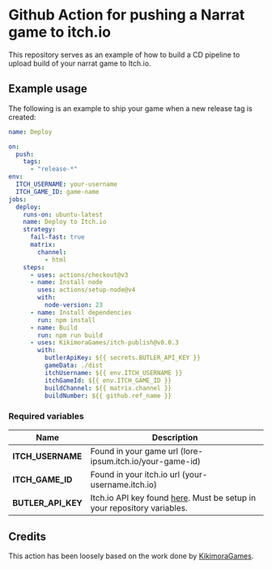 # Github Action for pushing a Narrat game to itch.io

This repository serves as an example of how to build a CD pipeline to upload build of your narrat game to Itch.io.

## Example usage

The following is an example to ship your game when a new release tag is created:

```yaml
name: Deploy

on:
  push:
    tags:
      - "release-*"
env:
  ITCH_USERNAME: your-username
  ITCH_GAME_ID: game-name
jobs:
  deploy:
    runs-on: ubuntu-latest
    name: Deploy to Itch.io
    strategy:
      fail-fast: true
      matrix:
        channel:
          - html
    steps:
      - uses: actions/checkout@v3
      - name: Install node
        uses: actions/setup-node@v4
        with:
          node-version: 23
      - name: Install dependencies
        run: npm install
      - name: Build
        run: npm run build
      - uses: KikimoraGames/itch-publish@v0.0.3
        with:
          butlerApiKey: ${{ secrets.BUTLER_API_KEY }}
          gameData: ./dist
          itchUsername: ${{ env.ITCH_USERNAME }}
          itchGameId: ${{ env.ITCH_GAME_ID }}
          buildChannel: ${{ matrix.channel }}
          buildNumber: ${{ github.ref_name }}
```

### Required variables

| Name               | Description                                                                                                                                                             |
| ------------------ | ----------------------------------------------------------------------------------------------------------------------------------------------------------------------- |
| **ITCH_USERNAME**  | Found in your game url (lore-ipsum.itch.io/your-game-id)                                                                                                                |
| **ITCH_GAME_ID**   | Found in your itch.io url (your-username.itch.io)                                                                                                                       |
| **BUTLER_API_KEY** | Itch.io API key found [here](https://itch.io/docs/butler/login.html#running-butler-from-ci-builds-travis-ci-gitlab-ci-etc). Must be setup in your repository variables. |

## Credits

This action has been loosely based on the work done by [KikimoraGames](https://github.com/marketplace/actions/itch-io-publish).
